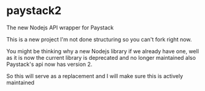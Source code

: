 # paystack2
The new Nodejs API wrapper for Paystack


This is a new project I'm not done structuring so you can't fork right now.

You might be thinking why a new Nodejs library if we already have one, well as it is now the current library is deprecated and no longer maintained also Paystack's api now has version 2.

So this will serve as a replacement and I will make sure this is actively maintained
